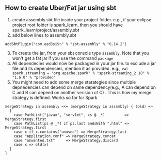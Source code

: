 ## How to create Uber/Fat jar using sbt

1. create assembly.sbt file inside your project folder. 
  e.g., if your eclipse project root folder is spark_learn, then you should have spark_learn/project/assembly.sbt
2. add below lines to assembly.sbt
  ```
  addSbtPlugin("com.eed3si9n" % "sbt-assembly" % "0.14.2")
  ```
3. To create the jar, from your sbt console type `assembly`. Note that you won't get a fat jar if you use the command `package`
4. All dependecies would now be packaged in your jar file. to exclude a jar file and its dependencies, mention it as provided.
  e.g., `val spark_streaming = "org.apache.spark" % "spark-streaming_2.10" % "1.6.0" % "provided"`
5. You might need to add some merge starategies since multiple depnedencies can depend on same dependency(e.g., A can depend on C and B can depend on another verision of C)
  .
  This is how my merge strategy is defined. Works so far for Spark

```
mergeStrategy in assembly <<= (mergeStrategy in assembly) { (old) =>
  {
    case PathList("javax", "servlet", xs @ _*)         => MergeStrategy.first
    case PathList(ps @ _*) if ps.last endsWith ".html" => MergeStrategy.first
    case x if x.contains("unused") => MergeStrategy.last
    case "application.conf" => MergeStrategy.concat
    case "unwanted.txt"     => MergeStrategy.discard
    case x => old(x)
  }
}
```
